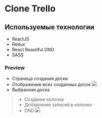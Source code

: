 # Clone Trello

## Используемые технологии

- ReactJS
- Redux
- React Beautiful DND
- SASS

### Preview
* Страница создания доски
* Отображение всех созданных досок
![](https://github.com/ProhorovDO/Clone-trello/blob/master/img/create.gif)
* Выбранная доска
> * Создание колонок
> * Добавление записей в колонки
> * DND
![](https://github.com/ProhorovDO/Clone-trello/blob/master/img/board.gif)
